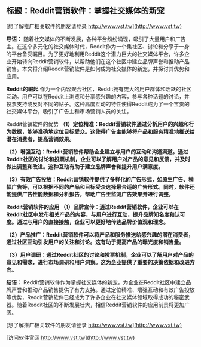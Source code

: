 ## **标题：Reddit营销软件：掌握社交媒体的新宠**

[想了解推广相关软件的朋友请登录 http://www.vst.tw](http://www.vst.tw)

**导语：**
随着社交媒体的不断发展，各种平台纷纷涌现，吸引了大量用户和广告主。在这个多元化的社交媒体时代，Reddit作为一个集社区、讨论和分享于一身的平台备受瞩目。为了更好地利用Reddit这个潜力巨大的社交媒体平台，许多企业开始转向Reddit营销软件，以帮助他们在这个社区中建立品牌声誉和推动产品销售。本文将介绍Reddit营销软件是如何成为社交媒体的新宠，并探讨其优势和应用。

**Reddit的崛起**
作为一个内容聚合社区，Reddit拥有庞大的用户群体和活跃的社区互动。用户可以在Reddit上浏览和分享感兴趣的内容，参与各种话题的讨论，并投票支持或反对不同的帖子。这种高度互动的特性使得Reddit成为了一个宝贵的社交媒体平台，吸引了广告主和市场营销人员的关注。

Reddit营销软件的优势
**（1）定位精准：Reddit营销软件通过分析用户的兴趣和行为数据，能够准确地定位目标受众。这使得广告主能够将产品和服务精准地推送给潜在消费者，提高营销效果。**

**（2）增强互动：Reddit营销软件帮助企业建立与用户的互动和沟通渠道。通过Reddit社区的讨论和投票机制，企业可以了解用户对产品的意见和反馈，并及时做出调整和改进。这种互动有助于建立品牌声誉和提升用户满意度。**

**（3）有效广告投放：Reddit营销软件提供了多样化的广告形式，如原生广告、横幅广告等，可以根据不同的产品和目标受众选择最合适的广告形式。同时，软件还能提供广告性能数据和分析报告，帮助广告主监测广告效果并进行调整。**

**Reddit营销软件的应用 （1）品牌宣传：通过Reddit营销软件，企业可以在Reddit社区中发布相关产品的内容，与用户进行互动，提升品牌知名度和认可度。通过与用户的直接接触，企业可以更好地传达品牌价值观和理念。**

**（2）产品推广：Reddit营销软件可以将产品和服务推送给感兴趣的潜在消费者，通过社区互动引发用户的关注和讨论。这有助于提高产品的曝光度和销售量。**

**（3）用户调研：通过Reddit社区的讨论和投票机制，企业可以了解用户对产品的意见和需求，进行市场调研和用户洞察。这为企业提供了重要的决策依据和改进方向。**

**结语：**
Reddit营销软件作为掌握社交媒体的新宠，为企业在Reddit社区中建立品牌声誉和推动产品销售提供了有力支持。通过定位精准、增强互动和有效广告投放等优势，Reddit营销软件已经成为了许多企业在社交媒体领域取得成功的秘密武器。随着Reddit社区的不断发展壮大，相信Reddit营销软件的应用前景将更加广阔。

[想了解推广相关软件的朋友请登录 http://www.vst.tw](http://www.vst.tw)


[访问软件官网 http://www.vst.tw](http://www.vst.tw)
